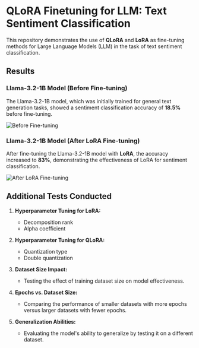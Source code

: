 # QLoRA Finetuning for LLM: Text Sentiment Classification

This repository demonstrates the use of **QLoRA** and **LoRA** as fine-tuning methods for Large Language Models (LLM) in the task of text sentiment classification.

## Results

### Llama-3.2-1B Model (Before Fine-tuning)
The Llama-3.2-1B model, which was initially trained for general text generation tasks, showed a sentiment classification accuracy of **18.5%** before fine-tuning.

![Before Fine-tuning](https://github.com/user-attachments/assets/72a1ee5b-56de-4cbf-8e25-6226df2d7edc)

### Llama-3.2-1B Model (After LoRA Fine-tuning)
After fine-tuning the Llama-3.2-1B model with **LoRA**, the accuracy increased to **83%**, demonstrating the effectiveness of LoRA for sentiment classification.

![After LoRA Fine-tuning](https://github.com/user-attachments/assets/25f3b391-7a3c-4c53-8619-773892582088)

## Additional Tests Conducted

1. **Hyperparameter Tuning for LoRA:**
   - Decomposition rank
   - Alpha coefficient

2. **Hyperparameter Tuning for QLoRA:**
   - Quantization type
   - Double quantization

3. **Dataset Size Impact:**
   - Testing the effect of training dataset size on model effectiveness.

4. **Epochs vs. Dataset Size:**
   - Comparing the performance of smaller datasets with more epochs versus larger datasets with fewer epochs.

5. **Generalization Abilities:**
   - Evaluating the model's ability to generalize by testing it on a different dataset.
